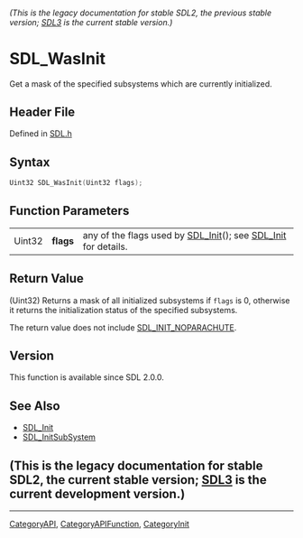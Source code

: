 ###### (This is the legacy documentation for stable SDL2, the previous stable version; [SDL3](https://wiki.libsdl.org/SDL3/) is the current stable version.)
# SDL_WasInit

Get a mask of the specified subsystems which are currently initialized.

## Header File

Defined in [SDL.h](https://github.com/libsdl-org/SDL/blob/SDL2/include/SDL.h)

## Syntax

```c
Uint32 SDL_WasInit(Uint32 flags);
```

## Function Parameters

|        |           |                                                                                        |
| ------ | --------- | -------------------------------------------------------------------------------------- |
| Uint32 | **flags** | any of the flags used by [SDL_Init](SDL_Init)(); see [SDL_Init](SDL_Init) for details. |

## Return Value

(Uint32) Returns a mask of all initialized subsystems if `flags` is 0,
otherwise it returns the initialization status of the specified subsystems.

The return value does not include
[SDL_INIT_NOPARACHUTE](SDL_INIT_NOPARACHUTE).

## Version

This function is available since SDL 2.0.0.

## See Also

- [SDL_Init](SDL_Init)
- [SDL_InitSubSystem](SDL_InitSubSystem)


## (This is the legacy documentation for stable SDL2, the current stable version; [SDL3](https://wiki.libsdl.org/SDL3/) is the current development version.)



----
[CategoryAPI](CategoryAPI), [CategoryAPIFunction](CategoryAPIFunction), [CategoryInit](CategoryInit)

